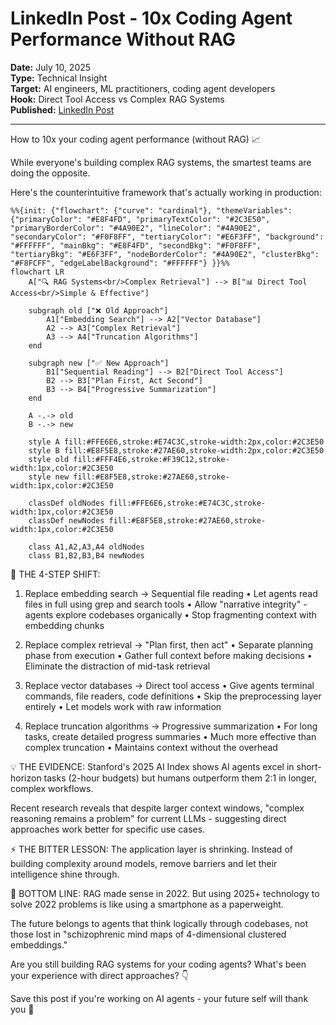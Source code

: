 # LinkedIn Post - 10x Coding Agent Performance Without RAG

**Date:** July 10, 2025  
**Type:** Technical Insight  
**Target:** AI engineers, ML practitioners, coding agent developers  
**Hook:** Direct Tool Access vs Complex RAG Systems  
**Published:** [LinkedIn Post](URL_TO_BE_ADDED)

---

How to 10x your coding agent performance (without RAG) 📈

While everyone's building complex RAG systems, the smartest teams are doing the opposite.

Here's the counterintuitive framework that's actually working in production:

```mermaid
%%{init: {"flowchart": {"curve": "cardinal"}, "themeVariables": {"primaryColor": "#E8F4FD", "primaryTextColor": "#2C3E50", "primaryBorderColor": "#4A90E2", "lineColor": "#4A90E2", "secondaryColor": "#F0F8FF", "tertiaryColor": "#E6F3FF", "background": "#FFFFFF", "mainBkg": "#E8F4FD", "secondBkg": "#F0F8FF", "tertiaryBkg": "#E6F3FF", "nodeBorderColor": "#4A90E2", "clusterBkg": "#F8FCFF", "edgeLabelBackground": "#FFFFFF"} }}%%
flowchart LR
    A["🔍 RAG Systems<br/>Complex Retrieval"] --> B["📊 Direct Tool Access<br/>Simple & Effective"]
    
    subgraph old ["❌ Old Approach"]
        A1["Embedding Search"] --> A2["Vector Database"]
        A2 --> A3["Complex Retrieval"]
        A3 --> A4["Truncation Algorithms"]
    end
    
    subgraph new ["✅ New Approach"]
        B1["Sequential Reading"] --> B2["Direct Tool Access"]
        B2 --> B3["Plan First, Act Second"]
        B3 --> B4["Progressive Summarization"]
    end
    
    A -.-> old
    B -.-> new
    
    style A fill:#FFE6E6,stroke:#E74C3C,stroke-width:2px,color:#2C3E50
    style B fill:#E8F5E8,stroke:#27AE60,stroke-width:2px,color:#2C3E50
    style old fill:#FFF4E6,stroke:#F39C12,stroke-width:1px,color:#2C3E50
    style new fill:#E8F5E8,stroke:#27AE60,stroke-width:1px,color:#2C3E50
    
    classDef oldNodes fill:#FFE6E6,stroke:#E74C3C,stroke-width:1px,color:#2C3E50
    classDef newNodes fill:#E8F5E8,stroke:#27AE60,stroke-width:1px,color:#2C3E50
    
    class A1,A2,A3,A4 oldNodes
    class B1,B2,B3,B4 newNodes
```

🎯 THE 4-STEP SHIFT:

1. Replace embedding search → Sequential file reading
• Let agents read files in full using grep and search tools
• Allow "narrative integrity" - agents explore codebases organically
• Stop fragmenting context with embedding chunks

2. Replace complex retrieval → "Plan first, then act"
• Separate planning phase from execution
• Gather full context before making decisions
• Eliminate the distraction of mid-task retrieval

3. Replace vector databases → Direct tool access
• Give agents terminal commands, file readers, code definitions
• Skip the preprocessing layer entirely
• Let models work with raw information

4. Replace truncation algorithms → Progressive summarization
• For long tasks, create detailed progress summaries
• Much more effective than complex truncation
• Maintains context without the overhead

💡 THE EVIDENCE:
Stanford's 2025 AI Index shows AI agents excel in short-horizon tasks (2-hour budgets) but humans outperform them 2:1 in longer, complex workflows.

Recent research reveals that despite larger context windows, "complex reasoning remains a problem" for current LLMs - suggesting direct approaches work better for specific use cases.

⚡ THE BITTER LESSON:
The application layer is shrinking. Instead of building complexity around models, remove barriers and let their intelligence shine through.

🚀 BOTTOM LINE:
RAG made sense in 2022. But using 2025+ technology to solve 2022 problems is like using a smartphone as a paperweight.

The future belongs to agents that think logically through codebases, not those lost in "schizophrenic mind maps of 4-dimensional clustered embeddings."

Are you still building RAG systems for your coding agents? What's been your experience with direct approaches? 👇

Save this post if you're working on AI agents - your future self will thank you 🔖